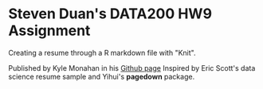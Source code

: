 # Steven Duan's DATA200 HW9 Assignment
Creating a resume through a R markdown file with "Knit". 

Published by Kyle Monahan in his [Github page](https://github.com/kylemonahan/data200_datascienceresumes)
Inspired by Eric Scott's data science resume sample and Yihui's **pagedown** package.

